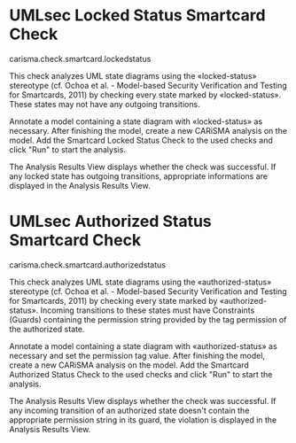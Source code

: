 # UMLsec Locked Status Smartcard Check

carisma.check.smartcard.lockedstatus

This check analyzes UML state diagrams using the «locked-status» stereotype (cf. Ochoa et al. - Model-based Security Verification and Testing for Smartcards, 2011) by checking every state marked by «locked-status». 
These states may not have any outgoing transitions.

Annotate a model containing a state diagram with «locked-status» as necessary. 
After finishing the model, create a new CARiSMA analysis on the model. 
Add the Smartcard Locked Status Check to the used checks and click "Run" to start the analysis.

The Analysis Results View displays whether the check was successful. 
If any locked state has outgoing transitions, appropriate informations are displayed in the Analysis Results View.

# UMLsec Authorized Status Smartcard Check

carisma.check.smartcard.authorizedstatus

This check analyzes UML state diagrams using the «authorized-status» stereotype (cf. Ochoa et al. - Model-based Security Verification and Testing for Smartcards, 2011) by checking every state marked by «authorized-status». 
Incoming transitions to these states must have Constraints (Guards) containing the permission string provided by the tag permission of the authorized state.

Annotate a model containing a state diagram with «authorized-status» as necessary and set the permission tag value. 
After finishing the model, create a new CARiSMA analysis on the model. 
Add the Smartcard Authorized Status Check to the used checks and click "Run" to start the analysis.

The Analysis Results View displays whether the check was successful. 
If any incoming transition of an authorized state doesn't contain the appropriate permission string in its guard, the violation is displayed in the Analysis Results View.
